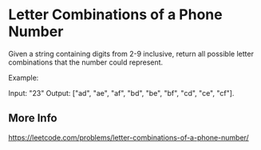 # Letter Combinations of a Phone Number

Given a string containing digits from 2-9 inclusive, return all possible letter combinations that the number could represent.

Example:

Input: "23"
Output: ["ad", "ae", "af", "bd", "be", "bf", "cd", "ce", "cf"].

## More Info

<https://leetcode.com/problems/letter-combinations-of-a-phone-number/>
